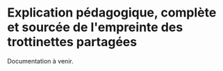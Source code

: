 # Explication pédagogique, complète et sourcée de l'empreinte des trottinettes partagées

Documentation à venir. 

